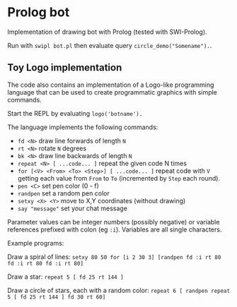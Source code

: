 # Prolog bot

Implementation of drawing bot with Prolog (tested with SWI-Prolog).

Run with `swipl bot.pl` then evaluate query `circle_demo("Somename").`.


## Toy Logo implementation

The code also contains an implementation of a Logo-like programming language
that can be used to create programmatic graphics with simple commands.

Start the REPL by evaluating `logo('botname').`

The language implements the following commands:
* `fd <N>` draw line forwards of length `N`
* `rt <N>` rotate `N` degrees
* `bk <N>` draw line backwards of length `N`
* `repeat <N> [ ...code... ]` repeat the given code N times
* `for [<V> <From> <To> <Step>] [ ...code... ]` repeat code with `V` getting each value from `From` to `To` (incremented by `Step` each round).
* `pen <C>` set pen color (0 - f)
* `randpen` set a random pen color
* `setxy <X> <Y>` move to X,Y coordinates (without drawing)
* `say "message"` set your chat message

Parameter values can be integer numbers (possibly negative) or variable references prefixed with colon
(eg `:i`). Variables are all single characters.

Example programs:

Draw a spiral of lines:
`setxy 80 50 for [i 2 30 3] [randpen fd :i rt 80 fd :i rt 80 fd :i rt 80]`

Draw a star:
`repeat 5 [ fd 25 rt 144 ]`

Draw a circle of stars, each with a random color:
`repeat 6 [ randpen repeat 5 [ fd 25 rt 144 ] fd 30 rt 60]`
